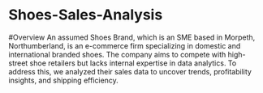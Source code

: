 # Shoes-Sales-Analysis
#Overview
An assumed Shoes Brand, which is an SME based in Morpeth, Northumberland, is an e-commerce firm specializing in domestic and international branded shoes. The company aims to compete with high-street shoe retailers but lacks internal expertise in data analytics. To address this, we analyzed their sales data to uncover trends, profitability insights, and shipping efficiency.
